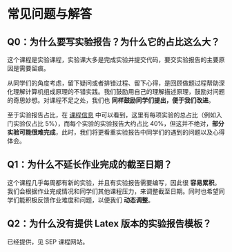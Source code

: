 # 常见问题与解答

## Q0：为什么要写实验报告？为什么它的占比这么大？

这个课程是实验课程，实验课大多是完成实验并提交代码，要交实验报告的主要原因是需要留痕。

从同学们的角度考虑，留下疑问或者排错过程、留下心得，是回顾做题过程帮助深化理解计算机组成原理的不错实践。我们鼓励用自己的理解描述原理，鼓励对问题的奇思妙想。对课程不足之处，我们也 **同样鼓励同学们提出，便于我们改进**。

至于实验报告占比，在 [课程信息](pocc/course-information.md) 中可以看到，这里有每项实验的总占比（例如入门实验仅占比 5%），而每个实验的实验报告大约占比 40%，但这并不绝对，**部分实验可能很难完成**，此时，我们将更看重实验报告中同学们的遇到的问题以及心得体会。


## Q1：为什么不延长作业完成的截至日期？

这个课程几乎每周都有新的实验，并且有实验报告需要编写，因此很 **容易累积**。我们会根据作业完成情况和同学们其他课程压力，来调整截至日期。同时也希望同学们能积极反馈作业难度和问题，以便我们 **动态调整**。

## Q2：为什么没有提供 Latex 版本的实验报告模板？

已经提供，见 SEP 课程网站。
